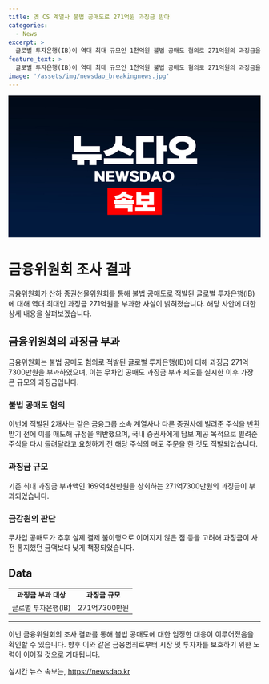 ```yaml
---
title: 옛 CS 계열사 불법 공매도로 271억원 과징금 받아
categories:
  - News
excerpt: >
  글로벌 투자은행(IB)이 역대 최대 규모인 1천억원 불법 공매도 혐의로 271억원의 과징금을 부과받았습니다. 공매도는 주식을 대여해 팔고 나중에 사는 것인데, 무차입 공매도는 불법입니다. 이번에 적발된 2곳은 다른 증권사에 주식을 빌려준 후 규정을 위반하여 이를 매도하거나, 담보 제공 목적으로 빌린 주식을 돌려달라고 요청하기 전 매도 주문하는 등의 행위를 했는데, 실제 결제 불이행으로 이어지지 않아 과징금이 감소한 점을 감안하여 부과되었습니다.
feature_text: >
  글로벌 투자은행(IB)이 역대 최대 규모인 1천억원 불법 공매도 혐의로 271억원의 과징금을 부과받았습니다. 공매도는 주식을 대여해 팔고 나중에 사는 것인데, 무차입 공매도는 불법입니다. 이번에 적발된 2곳은 다른 증권사에 주식을 빌려준 후 규정을 위반하여 이를 매도하거나, 담보 제공 목적으로 빌린 주식을 돌려달라고 요청하기 전 매도 주문하는 등의 행위를 했는데, 실제 결제 불이행으로 이어지지 않아 과징금이 감소한 점을 감안하여 부과되었습니다.
image: '/assets/img/newsdao_breakingnews.jpg'
---
```


<p><img src="/assets/img/newsdao_breakingnews.jpg" alt="firstkoreanews 속보" /></p>

<h1>금융위원회 조사 결과</h1>

<p data-ke-size="size16">금융위원회가 산하 증권선물위원회를 통해 불법 공매도로 적발된 글로벌 투자은행(IB)에 대해 역대 최대인 과징금 271억원을 부과한 사실이 밝혀졌습니다. 해당 사안에 대한 상세 내용을 살펴보겠습니다.</p>

<h2>금융위원회의 과징금 부과</h2>

<p data-ke-size="size16">금융위원회는 불법 공매도 혐의로 적발된 글로벌 투자은행(IB)에 대해 과징금 271억7300만원을 부과하였으며, 이는 무차입 공매도 과징금 부과 제도를 실시한 이후 가장 큰 규모의 과징금입니다.</p>

<h3>불법 공매도 혐의</h3>

<p data-ke-size="size16">이번에 적발된 2개사는 같은 금융그룹 소속 계열사나 다른 증권사에 빌려준 주식을 반환받기 전에 이를 매도해 규정을 위반했으며, 국내 증권사에게 담보 제공 목적으로 빌려준 주식을 다시 돌려달라고 요청하기 전 해당 주식의 매도 주문을 한 것도 적발되었습니다.</p>

<h3>과징금 규모</h3>

<p data-ke-size="size16">기존 최대 과징금 부과액인 169억4천만원을 상회하는 271억7300만원의 과징금이 부과되었습니다.</p>

<h3>금감원의 판단</h3>

<p data-ke-size="size16">무차입 공매도가 추후 실제 결제 불이행으로 이어지지 않은 점 등을 고려해 과징금이 사전 통지했던 금액보다 낮게 책정되었습니다.</p>

<h2>Data</h2>

<table>
<tbody>
<tr>
<td style="text-align: center; height: 17px;"><b>과징금 부과 대상</b></td>
<td style="text-align: center; height: 17px;"><b>과징금 규모</b></td>
</tr>
<tr>
<td style="text-align: center; height: 17px;">글로벌 투자은행(IB)</td>
<td style="text-align: center; height: 17px;">271억7300만원</td>
</tr>
</tbody>
</table>

<hr>

<p data-ke-size="size16">이번 금융위원회의 조사 결과를 통해 불법 공매도에 대한 엄정한 대응이 이루어졌음을 확인할 수 있습니다. 향후 이와 같은 금융범죄로부터 시장 및 투자자를 보호하기 위한 노력이 이어질 것으로 기대됩니다.</p>
실시간 뉴스 속보는, <a href="https://newsdao.kr" rel="dofollow">https://newsdao.kr</a>


